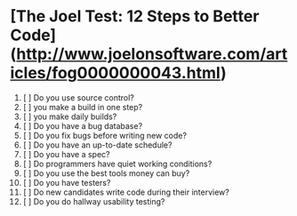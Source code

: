 [The Joel Test: 12 Steps to Better Code] (http://www.joelonsoftware.com/articles/fog0000000043.html)
========================================
1. [ ] Do you use source control?
2. [ ] you make a build in one step?
3. [ ] you make daily builds?
4. [ ] Do you have a bug database?
5. [ ] Do you fix bugs before writing new code?
6. [ ] Do you have an up-to-date schedule?
7. [ ] Do you have a spec?
8. [ ] Do programmers have quiet working conditions?
9. [ ] Do you use the best tools money can buy?
10. [ ] Do you have testers?
11. [ ] Do new candidates write code during their interview?
12. [ ] Do you do hallway usability testing?

